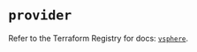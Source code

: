 # `provider`

Refer to the Terraform Registry for docs: [`vsphere`](https://registry.terraform.io/providers/vmware/vsphere/2.15.0/docs).
